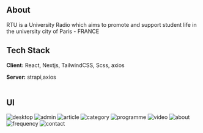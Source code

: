 ## About
RTU is a University Radio which aims to promote and support student life in the university city of Paris - FRANCE
<br />
## Tech Stack

**Client:** React, Nextjs, TailwindCSS, Scss, axios

**Server:** strapi,axios
<br /><br />
## UI
![desktop](https://user-images.githubusercontent.com/43936833/190637419-7c341766-db94-46d2-89af-80471659e7ad.png)
![admin](https://user-images.githubusercontent.com/43936833/190637429-0407ecf3-b322-4bc5-bb3e-581046b0c43f.png)
![article](https://user-images.githubusercontent.com/43936833/190637448-f20b8b42-9e53-4bbc-88a2-d87a47f8b35e.png)
![category](https://user-images.githubusercontent.com/43936833/190637455-c7da2b0f-661d-411e-9d63-e02921916f64.png)
![programme](https://user-images.githubusercontent.com/43936833/190637469-fafc8e62-7e99-4c73-8f0b-fa0a2b76317d.png)
![video](https://user-images.githubusercontent.com/43936833/190637483-bc05a755-1189-4f23-8734-3066490e0b85.png)
![about](https://user-images.githubusercontent.com/43936833/190637501-a924de4e-b811-4167-90bb-c2237a5cdb81.png)
![frequency](https://user-images.githubusercontent.com/43936833/190637590-9f09ef84-3b6f-4674-a533-7ceeaee76aec.png)
![contact](https://user-images.githubusercontent.com/43936833/190637646-05b6b17c-b30f-4149-923e-84b36af8ce01.png)
